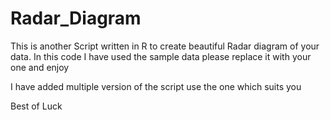 # Radar_Diagram
This is another Script written in R to create beautiful Radar diagram of your data. In this code I have used the sample data please replace it with your one and enjoy

I have added multiple version of the script use the one which suits you

Best of Luck
